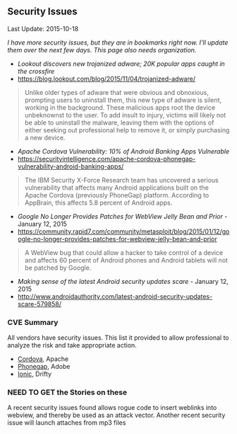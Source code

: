 ## Security Issues ##
Last Update: 2015-10-18

*I have more security issues, but they are in bookmarks right now. I'll update them over the next few days. This page also needs organization.*

* *Lookout discovers new trojanized adware; 20K popular apps caught in the crossfire*
* https://blog.lookout.com/blog/2015/11/04/trojanized-adware/
> Unlike older types of adware that were obvious and obnoxious, prompting users to uninstall them, this new type of adware is silent, working in the background. These malicious apps root the device unbeknownst to the user. To add insult to injury, victims will likely not be able to uninstall the malware, leaving them with the options of either seeking out professional help to remove it, or simply purchasing a new device.

* *Apache Cordova Vulnerability: 10% of Android Banking Apps Vulnerable*
* https://securityintelligence.com/apache-cordova-phonegap-vulnerability-android-banking-apps/
> The IBM Security X-Force Research team has uncovered a serious vulnerability that affects many Android applications built on the Apache Cordova (previously PhoneGap) platform. According to AppBrain, this affects 5.8 percent of Android apps.

* *Google No Longer Provides Patches for WebView Jelly Bean and Prior* - January 12, 2015
* https://community.rapid7.com/community/metasploit/blog/2015/01/12/google-no-longer-provides-patches-for-webview-jelly-bean-and-prior
> A WebView bug that could allow a hacker to take control of a device and affects 60 percent of Android phones and Android tablets will not be patched by Google. 

* *Making sense of the latest Android security updates scare* - January 12, 2015
* http://www.androidauthority.com/latest-android-security-updates-scare-579858/


### CVE Summary ###

All vendors have security issues. This list it provided to allow professional to analyze the risk and take appropriate action. 

* [Cordova](https://www.cvedetails.com/vulnerability-list/vendor_id-45/product_id-27153/Apache-Cordova.html), Apache
* [Phonegap](https://www.cvedetails.com/product/27154/Adobe-Phonegap.html?vendor_id=53), Adobe
* [Ionic](https://www.cvedetails.com/vulnerability-list/vendor_id-14735/product_id-30043/year-2014/Drifty-Ionic-View.html), Drifty

### NEED TO GET the Stories on these ###
A recent security issues found allows rogue code to insert weblinks into webview, and thereby be used as an attack vector. Another recent security issue will launch attaches from mp3 files
